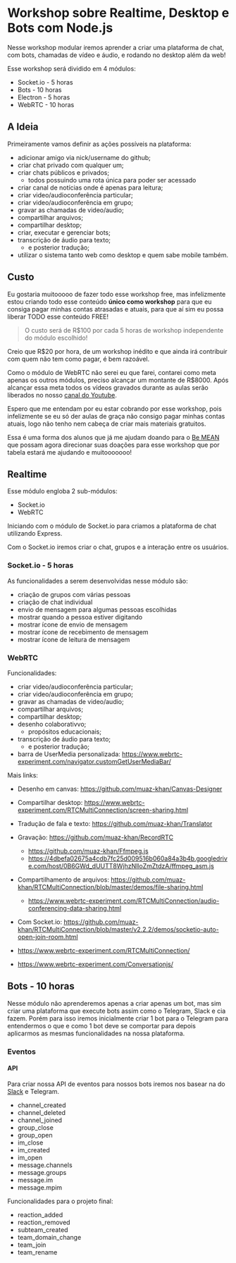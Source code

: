 # Workshop sobre Realtime, Desktop e Bots com Node.js

Nesse workshop modular iremos aprender a criar uma plataforma de chat, com bots, chamadas de vídeo e áudio, e rodando no desktop além da web!

Esse workshop será dividido em 4 módulos:

- Socket.io - 5 horas
- Bots - 10 horas
- Electron - 5 horas
- WebRTC - 10 horas

## A Ideia


Primeiramente vamos definir as ações possíveis na plataforma:

- adicionar amigo via nick/username do github;
- criar chat privado com qualquer um;
- criar chats públicos e privados;
    + todos possuindo uma rota única para poder ser acessado
- criar canal de notícias onde é apenas para leitura;
- criar video/audioconferência particular;
- criar video/audioconferência em grupo;
- gravar as chamadas de video/audio;
- compartilhar arquivos;
- compartilhar desktop;
- criar, executar e gerenciar bots;
- transcrição de áudio para texto;
    + e posterior tradução;
- utilizar o sistema tanto web como desktop e quem sabe mobile também.

## Custo

Eu gostaria muitooooo de fazer todo esse workshop free, mas infelizmente estou criando todo esse conteúdo **único como workshop** para que eu consiga pagar minhas contas atrasadas e atuais, para que aí sim eu possa liberar TODO esse conteúdo FREE!

> O custo será de R$100 por cada 5 horas de workshop independente do módulo escolhido!

Creio que R$20 por hora, de um workshop inédito e que ainda irá contribuir com quem não tem como pagar, é bem razoável.

Como o módulo de WebRTC não serei eu que farei, contarei como meta apenas os outros módulos, preciso alcançar um montante de R$8000. Após alcançar essa meta todos os vídeos gravados durante as aulas serão liberados no nosso [canal do Youtube]().

Espero que me entendam por eu estar cobrando por esse workshop, pois infelizmente se eu só der aulas de graça não consigo pagar minhas contas atuais, logo não tenho nem cabeça de criar mais materiais gratuitos.

Essa é uma forma dos alunos que já me ajudam doando para o [Be MEAN]() que possam agora direcionar suas doações para esse workshop que por tabela estará me ajudando e muitooooooo!


## Realtime

Esse módulo engloba 2 sub-módulos:

- Socket.io
- WebRTC

Iniciando com o módulo de Socket.io para criamos a plataforma de chat utilizando Express.

Com o Socket.io iremos criar o chat, grupos e a interação entre os usuários.

### Socket.io - 5 horas

As funcionalidades a serem desenvolvidas nesse módulo são:

- criação de grupos com várias pessoas
- criação de chat individual
- envio de mensagem para algumas pessoas escolhidas
- mostrar quando a pessoa estiver digitando
- mostrar ícone de envio de mensagem
- mostrar ícone de recebimento de mensagem
- mostrar ícone de leitura de mensagem

### WebRTC

Funcionalidades:

- criar video/audioconferência particular;
- criar video/audioconferência em grupo;
- gravar as chamadas de video/audio;
- compartilhar arquivos;
- compartilhar desktop;
- desenho colaborativvo;
    + propósitos educacionais;
- transcrição de áudio para texto;
    + e posterior tradução;
- barra de UserMedia personalizada: https://www.webrtc-experiment.com/navigator.customGetUserMediaBar/


Mais links: 

- Desenho em canvas: https://github.com/muaz-khan/Canvas-Designer
- Compartilhar desktop: https://www.webrtc-experiment.com/RTCMultiConnection/screen-sharing.html
- Tradução de fala e texto: https://github.com/muaz-khan/Translator
- Gravação: https://github.com/muaz-khan/RecordRTC
    + https://github.com/muaz-khan/Ffmpeg.js
    + https://4dbefa02675a4cdb7fc25d009516b060a84a3b4b.googledrive.com/host/0B6GWd_dUUTT8WjhzNlloZmZtdzA/ffmpeg_asm.js
- Compartilhamento de arquivos: https://github.com/muaz-khan/RTCMultiConnection/blob/master/demos/file-sharing.html
    + https://www.webrtc-experiment.com/RTCMultiConnection/audio-conferencing-data-sharing.html
- Com Socket.io: https://github.com/muaz-khan/RTCMultiConnection/blob/master/v2.2.2/demos/socketio-auto-open-join-room.html


- https://www.webrtc-experiment.com/RTCMultiConnection/
- https://www.webrtc-experiment.com/Conversationjs/


## Bots - 10 horas

Nesse módulo não aprenderemos apenas a criar apenas um bot, mas sim criar uma plataforma que execute bots assim como o Telegram, Slack e cia fazem. Porém para isso iremos inicialmente criar 1 bot para o Telegram para entendermos o que e como 1 bot deve se comportar para depois aplicarmos as mesmas funcionalidades na nossa plataforma.


### Eventos

#### API

Para criar nossa API de eventos para nossos bots iremos nos basear na do [Slack](https://api.slack.com/events/api) e Telegram.


- channel_created
- channel_deleted
- channel_joined
- group_close
- group_open
- im_close
- im_created
- im_open
- message.channels
- message.groups
- message.im
- message.mpim

Funcionalidades para o projeto final:

- reaction_added
- reaction_removed
- subteam_created
- team_domain_change
- team_join
- team_rename
